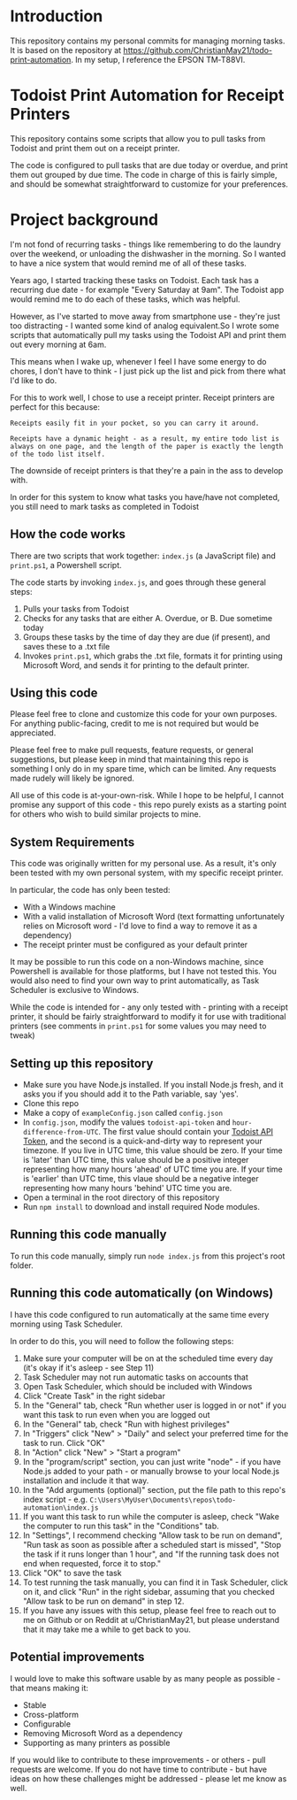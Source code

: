 # Introduction
This repository contains my personal commits for managing morning tasks.
It is based on the repository at https://github.com/ChristianMay21/todo-print-automation.
In my setup, I reference the EPSON TM‑T88VI.

# Todoist Print Automation for Receipt Printers

This repository contains some scripts that allow you to pull tasks from Todoist and print them out on a receipt printer.

The code is configured to pull tasks that are due today or overdue, and print them out grouped by due time. The code in charge of this is fairly simple, and should be somewhat straightforward to customize for your preferences.

# Project background
I'm not fond of recurring tasks - things like remembering to do the laundry over the weekend, or unloading the dishwasher in the morning. So I wanted to have a nice system that would remind me of all of these tasks.

Years ago, I started tracking these tasks on Todoist. Each task has a recurring due date - for example "Every Saturday at 9am". The Todoist app would remind me to do each of these tasks, which was helpful.

However, as I've started to move away from smartphone use - they're just too distracting - I wanted some kind of analog equivalent.So I wrote some scripts that automatically pull my tasks using the Todoist API and print them out every morning at 6am.

This means when I wake up, whenever I feel I have some energy to do chores, I don't have to think - I just pick up the list and pick from there what I'd like to do.

For this to work well, I chose to use a receipt printer. Receipt printers are perfect for this because:

    Receipts easily fit in your pocket, so you can carry it around.

    Receipts have a dynamic height - as a result, my entire todo list is always on one page, and the length of the paper is exactly the length of the todo list itself.

The downside of receipt printers is that they're a pain in the ass to develop with.

In order for this system to know what tasks you have/have not completed, you still need to mark tasks as completed in Todoist

## How the code works

There are two scripts that work together: `index.js` (a JavaScript file) and `print.ps1`, a Powershell script.

The code starts by invoking `index.js`, and goes through these general steps:
1. Pulls your tasks from Todoist
2. Checks for any tasks that are either A. Overdue, or B. Due sometime today
3. Groups these tasks by the time of day they are due (if present), and saves these to a .txt file
4. Invokes `print.ps1`, which grabs the .txt file, formats it for printing using Microsoft Word, and sends it for printing to the default printer.

## Using this code
Please feel free to clone and customize this code for your own purposes. For anything public-facing, credit to me is not required but would be appreciated.

Please feel free to make pull requests, feature requests, or general suggestions, but please keep in mind that maintaining this repo is something I only do in my spare time, which can be limited. Any requests made rudely will likely be ignored.

All use of this code is at-your-own-risk. While I hope to be helpful, I cannot promise any support of this code - this repo purely exists as a starting point for others who wish to build similar projects to mine.

## System Requirements
This code was originally written for my personal use. As a result, it's only been tested with my own personal system, with my specific receipt printer.

In particular, the code has only been tested:
- With a Windows machine
- With a valid installation of Microsoft Word (text formatting unfortunately relies on Microsoft word - I'd love to find a way to remove it as a dependency)
- The receipt printer must be configured as your default printer

It may be possible to run this code on a non-Windows machine, since Powershell is available for those platforms, but I have not tested this. You would also need to find your own way to print automatically, as Task Scheduler is exclusive to Windows.

While the code is intended for - any only tested with - printing with a receipt printer, it should be fairly straightforward to modify it for use with traditional printers (see comments in `print.ps1` for some values you may need to tweak)

## Setting up this repository
- Make sure you have Node.js installed. If you install Node.js fresh, and it asks you if you should add it to the Path variable, say 'yes'.
- Clone this repo
- Make a copy of `exampleConfig.json` called `config.json`
- In `config.json`, modify the values `todoist-api-token` and `hour-difference-from-UTC`. The first value should contain your [Todoist API Token](https://todoist.com/help/articles/find-your-api-token-Jpzx9IIlB), and the second is a quick-and-dirty way to represent your timezone. If you live in UTC time, this value should be zero. If your time is 'later' than UTC time, this value should be a positive integer representing how many hours 'ahead' of UTC time you are. If your time is 'earlier' than UTC time, this vlaue should be a negative integer representing how many hours 'behind' UTC time you are.
- Open a terminal in the root directory of this repository
- Run `npm install` to download and install required Node modules.

## Running this code manually
To run this code manually, simply run `node index.js` from this project's root folder.

## Running this code automatically (on Windows)
I have this code configured to run automatically at the same time every morning using Task Scheduler.

In order to do this, you will need to follow the following steps:
1. Make sure your computer will be on at the scheduled time every day (it's okay if it's asleep - see Step 11)
2. Task Scheduler may not run automatic tasks on accounts that 
3. Open Task Scheduler, which should be included with Windows
4. Click "Create Task" in the right sidebar
5. In the "General" tab, check "Run whether user is logged in or not" if you want this task to run even when you are logged out
6. In the "General" tab, check "Run with highest privileges"
7. In "Triggers" click "New" > "Daily" and select your preferred time for the task to run. Click "OK"
8. In "Action" click "New" > "Start a program"
9. In the "program/script" section, you can just write "node" - if you have Node.js added to your path - or manually browse to your local Node.js installation and include it that way.
10. In the "Add arguments (optional)" section, put the file path to this repo's index script - e.g. `C:\Users\MyUser\Documents\repos\todo-automation\index.js`
11. If you want this task to run while the computer is asleep, check "Wake the computer to run this task" in the "Conditions" tab.
12. In "Settings", I recommend checking "Allow task to be run on demand", "Run task as soon as possible after a scheduled start is missed", "Stop the task if it runs longer than 1 hour", and "If the running task does not end when requested, force it to stop."
13. Click "OK" to save the task
14. To test running the task manually, you can find it in Task Scheduler, click on it, and click "Run" in the right sidebar, assuming that you checked "Allow task to be run on demand" in step 12.
15. If you have any issues with this setup, please feel free to reach out to me on Github or on Reddit at u/ChristianMay21, but please understand that it may take me a while to get back to you.

## Potential improvements
I would love to make this software usable by as many people as possible - that means making it:
- Stable
- Cross-platform
- Configurable
- Removing Microsoft Word as a dependency
- Supporting as many printers as possible

If you would like to contribute to these improvements - or others - pull requests are welcome. If you do not have time to contribute - but have ideas on how these challenges might be addressed - please let me know as well.
